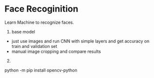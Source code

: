 # Face Recoginition
Learn Machine to recognize faces. 

1. base model
  - just use images and run CNN with simple layers and get accuracy on train and validation set
  - manual image cropping and compare results
2. 


python -m pip install opencv-python
